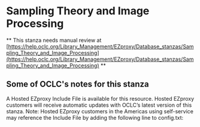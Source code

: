 # Sampling Theory and Image Processing
** This stanza needs manual review at [https://help.oclc.org/Library_Management/EZproxy/Database_stanzas/Sampling_Theory_and_Image_Processing](https://help.oclc.org/Library_Management/EZproxy/Database_stanzas/Sampling_Theory_and_Image_Processing) **

## Some of OCLC's notes for this stanza

A Hosted EZproxy Include File is available for this resource. Hosted EZproxy customers will receive automatic updates with OCLC&rsquo;s latest version of this stanza. Note: Hosted EZproxy customers in the Americas using self-service may reference the Include File by adding the following line to config.txt:

&nbsp;

&nbsp;
